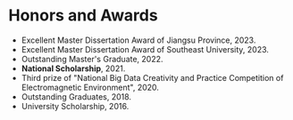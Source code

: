 # Honors and Awards
- Excellent Master Dissertation Award of Jiangsu Province, 2023.
- Excellent Master Dissertation Award of Southeast University, 2023.
- Outstanding Master's Graduate, 2022.
- __National Scholarship__, 2021.
- Third prize of "National Big Data Creativity and Practice Competition of Electromagnetic Environment", 2020.
- Outstanding Graduates, 2018.
- University Scholarship, 2016.
